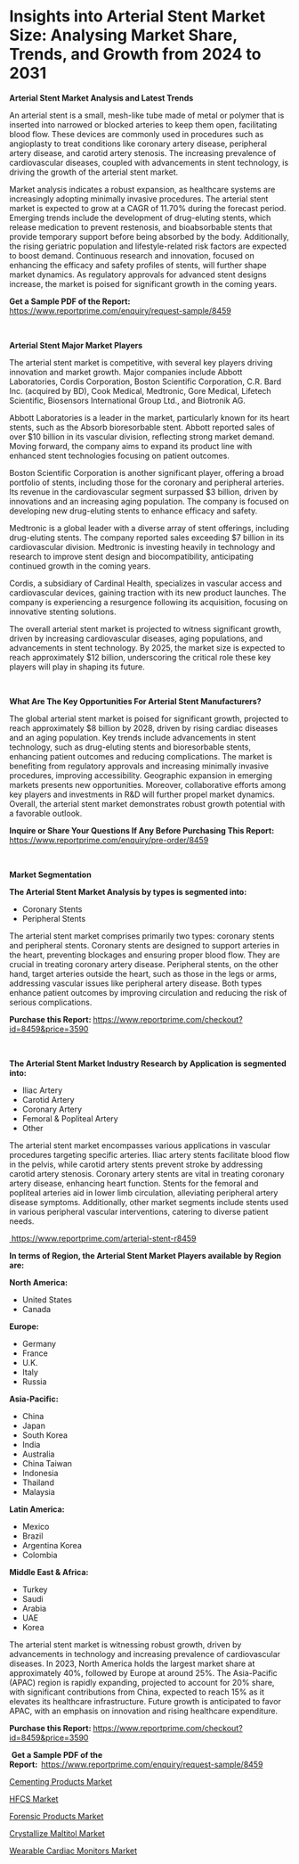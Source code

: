 <p><h1>Insights into Arterial Stent Market Size: Analysing Market Share, Trends, and Growth from 2024 to 2031</h1></p><p><strong>Arterial Stent Market Analysis and Latest Trends</strong></p>
<p><p>An arterial stent is a small, mesh-like tube made of metal or polymer that is inserted into narrowed or blocked arteries to keep them open, facilitating blood flow. These devices are commonly used in procedures such as angioplasty to treat conditions like coronary artery disease, peripheral artery disease, and carotid artery stenosis. The increasing prevalence of cardiovascular diseases, coupled with advancements in stent technology, is driving the growth of the arterial stent market.</p><p>Market analysis indicates a robust expansion, as healthcare systems are increasingly adopting minimally invasive procedures. The arterial stent market is expected to grow at a CAGR of 11.70% during the forecast period. Emerging trends include the development of drug-eluting stents, which release medication to prevent restenosis, and bioabsorbable stents that provide temporary support before being absorbed by the body. Additionally, the rising geriatric population and lifestyle-related risk factors are expected to boost demand. Continuous research and innovation, focused on enhancing the efficacy and safety profiles of stents, will further shape market dynamics. As regulatory approvals for advanced stent designs increase, the market is poised for significant growth in the coming years.</p></p>
<p><strong>Get a Sample PDF of the Report:&nbsp;</strong> <a href="https://www.reportprime.com/enquiry/request-sample/8459?utm_campaign=116&utm_medium=2&utm_source=Github&utm_content=ia&utm_term=10102024&utm_id=arterial-stent">https://www.reportprime.com/enquiry/request-sample/8459</a></p>
<p>&nbsp;</p>
<p><strong>Arterial Stent Major Market Players</strong></p>
<p><p>The arterial stent market is competitive, with several key players driving innovation and market growth. Major companies include Abbott Laboratories, Cordis Corporation, Boston Scientific Corporation, C.R. Bard Inc. (acquired by BD), Cook Medical, Medtronic, Gore Medical, Lifetech Scientific, Biosensors International Group Ltd., and Biotronik AG.</p><p>Abbott Laboratories is a leader in the market, particularly known for its heart stents, such as the Absorb bioresorbable stent. Abbott reported sales of over $10 billion in its vascular division, reflecting strong market demand. Moving forward, the company aims to expand its product line with enhanced stent technologies focusing on patient outcomes.</p><p>Boston Scientific Corporation is another significant player, offering a broad portfolio of stents, including those for the coronary and peripheral arteries. Its revenue in the cardiovascular segment surpassed $3 billion, driven by innovations and an increasing aging population. The company is focused on developing new drug-eluting stents to enhance efficacy and safety.</p><p>Medtronic is a global leader with a diverse array of stent offerings, including drug-eluting stents. The company reported sales exceeding $7 billion in its cardiovascular division. Medtronic is investing heavily in technology and research to improve stent design and biocompatibility, anticipating continued growth in the coming years.</p><p>Cordis, a subsidiary of Cardinal Health, specializes in vascular access and cardiovascular devices, gaining traction with its new product launches. The company is experiencing a resurgence following its acquisition, focusing on innovative stenting solutions. </p><p>The overall arterial stent market is projected to witness significant growth, driven by increasing cardiovascular diseases, aging populations, and advancements in stent technology. By 2025, the market size is expected to reach approximately $12 billion, underscoring the critical role these key players will play in shaping its future.</p></p>
<p>&nbsp;</p>
<p><strong>What Are The Key Opportunities For Arterial Stent Manufacturers?</strong></p>
<p><p>The global arterial stent market is poised for significant growth, projected to reach approximately $8 billion by 2028, driven by rising cardiac diseases and an aging population. Key trends include advancements in stent technology, such as drug-eluting stents and bioresorbable stents, enhancing patient outcomes and reducing complications. The market is benefiting from regulatory approvals and increasing minimally invasive procedures, improving accessibility. Geographic expansion in emerging markets presents new opportunities. Moreover, collaborative efforts among key players and investments in R&D will further propel market dynamics. Overall, the arterial stent market demonstrates robust growth potential with a favorable outlook.</p></p>
<p><strong>Inquire or Share Your Questions If Any Before Purchasing This Report:</strong> <a href="https://www.reportprime.com/enquiry/pre-order/8459?utm_campaign=116&utm_medium=2&utm_source=Github&utm_content=ia&utm_term=10102024&utm_id=arterial-stent">https://www.reportprime.com/enquiry/pre-order/8459</a></p>
<p>&nbsp;</p>
<p><strong>Market Segmentation</strong></p>
<p><strong>The Arterial Stent Market Analysis by types is segmented into:</strong></p>
<p><ul><li>Coronary Stents</li><li>Peripheral Stents</li></ul></p>
<p><p>The arterial stent market comprises primarily two types: coronary stents and peripheral stents. Coronary stents are designed to support arteries in the heart, preventing blockages and ensuring proper blood flow. They are crucial in treating coronary artery disease. Peripheral stents, on the other hand, target arteries outside the heart, such as those in the legs or arms, addressing vascular issues like peripheral artery disease. Both types enhance patient outcomes by improving circulation and reducing the risk of serious complications.</p></p>
<p><strong>Purchase this Report:&nbsp;</strong><a href="https://www.reportprime.com/checkout?id=8459&price=3590&utm_campaign=116&utm_medium=2&utm_source=Github&utm_content=ia&utm_term=10102024&utm_id=arterial-stent">https://www.reportprime.com/checkout?id=8459&price=3590</a></p>
<p>&nbsp;</p>
<p><strong>The Arterial Stent Market Industry Research by Application is segmented into:</strong></p>
<p><ul><li>Iliac Artery</li><li>Carotid Artery</li><li>Coronary Artery</li><li>Femoral & Popliteal Artery</li><li>Other</li></ul></p>
<p><p>The arterial stent market encompasses various applications in vascular procedures targeting specific arteries. Iliac artery stents facilitate blood flow in the pelvis, while carotid artery stents prevent stroke by addressing carotid artery stenosis. Coronary artery stents are vital in treating coronary artery disease, enhancing heart function. Stents for the femoral and popliteal arteries aid in lower limb circulation, alleviating peripheral artery disease symptoms. Additionally, other market segments include stents used in various peripheral vascular interventions, catering to diverse patient needs.</p></p>
<p><a href="https://www.reportprime.com/arterial-stent-r8459?utm_campaign=116&utm_medium=2&utm_source=Github&utm_content=ia&utm_term=10102024&utm_id=arterial-stent">&nbsp;https://www.reportprime.com/arterial-stent-r8459</a></p>
<p><strong>In terms of Region, the Arterial Stent Market Players available by Region are:</strong></p>
<p>
    <p> <strong> North America: </strong>
        <ul>
            <li>United States</li>
            <li>Canada</li>
        </ul>
        </p> 
    <p> <strong> Europe: </strong>
        <ul>
            <li>Germany</li>
            <li>France</li>
            <li>U.K.</li>
            <li>Italy</li>
            <li>Russia</li>
        </ul>
        </p> 
    <p> <strong> Asia-Pacific: </strong>
        <ul>
            <li>China</li>
            <li>Japan</li>
            <li>South Korea</li>
            <li>India</li>
            <li>Australia</li>
            <li>China Taiwan</li>
            <li>Indonesia</li>
            <li>Thailand</li>
            <li>Malaysia</li>
        </ul>
        </p> 
    <p> <strong> Latin America: </strong>
        <ul>
            <li>Mexico</li>
            <li>Brazil</li>
            <li>Argentina Korea</li>
            <li>Colombia</li>
        </ul>
        </p> 
    <p> <strong> Middle East & Africa: </strong>
        <ul>
            <li>Turkey</li>
            <li>Saudi</li>
            <li>Arabia</li>
            <li>UAE</li>
            <li>Korea</li>
        </ul>
    </p>
    </p>
<p><p>The arterial stent market is witnessing robust growth, driven by advancements in technology and increasing prevalence of cardiovascular diseases. In 2023, North America holds the largest market share at approximately 40%, followed by Europe at around 25%. The Asia-Pacific (APAC) region is rapidly expanding, projected to account for 20% share, with significant contributions from China, expected to reach 15% as it elevates its healthcare infrastructure. Future growth is anticipated to favor APAC, with an emphasis on innovation and rising healthcare expenditure.</p></p>
<p><strong>Purchase this Report: </strong><a href="https://www.reportprime.com/checkout?id=8459&price=3590&utm_campaign=116&utm_medium=2&utm_source=Github&utm_content=ia&utm_term=10102024&utm_id=arterial-stent">https://www.reportprime.com/checkout?id=8459&price=3590</a></p>
<p>&nbsp;<strong>Get a Sample PDF of the Report:&nbsp;&nbsp;</strong><a href="https://www.reportprime.com/enquiry/request-sample/8459?utm_campaign=116&utm_medium=2&utm_source=Github&utm_content=ia&utm_term=10102024&utm_id=arterial-stent">https://www.reportprime.com/enquiry/request-sample/8459</a></p>
<p><strong></strong></p>
<p><p><a href="https://www.linkedin.com/pulse/cementing-products-market-size-growth-trends-statistics-forecasts-fkt8e?utm_campaign=116&utm_medium=2&utm_source=Github&utm_content=ia&utm_term=10102024&utm_id=arterial-stent">Cementing Products Market</a></p><p><a href="https://www.linkedin.com/pulse/global-perspectives-hfcs-market-trends-challenges-forecast-gxuwc?utm_campaign=116&utm_medium=2&utm_source=Github&utm_content=ia&utm_term=10102024&utm_id=arterial-stent">HFCS Market</a></p><p><a href="https://github.com/JakirUddin651/Market-Research-Report-List-1/blob/main/forensic-products-market.md?utm_campaign=116&utm_medium=2&utm_source=Github&utm_content=ia&utm_term=10102024&utm_id=arterial-stent">Forensic Products Market</a></p><p><a href="https://issuu.com/reportprime-2/docs/crystallize-maltitol-market-size-20_2d9a83f17c63c3?utm_campaign=116&utm_medium=2&utm_source=Github&utm_content=ia&utm_term=10102024&utm_id=arterial-stent">Crystallize Maltitol Market</a></p><p><a href="https://github.com/ashepherd82/Market-Research-Report-List-6/blob/main/wearable-cardiac-monitors-market.md?utm_campaign=116&utm_medium=2&utm_source=Github&utm_content=ia&utm_term=10102024&utm_id=arterial-stent">Wearable Cardiac Monitors Market</a></p></p>